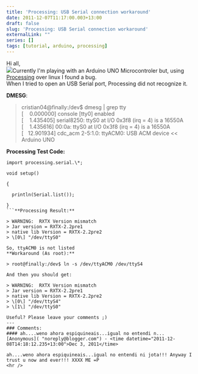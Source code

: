 ```yaml
---
title: 'Processing: USB Serial connection workaround'
date: 2011-12-07T11:17:00.003+13:00
draft: false
slug: 'Processing: USB Serial connection workaround'
externalLink: ""
series: []
tags: [tutorial, arduino, processing]
---
```


  
Hi all,  
[![](http://3.bp.blogspot.com/-KzmkuMoWaGw/Tt6YI4h4vlI/AAAAAAAAJvc/QMjTOK07Z3M/s200/370561_1316082428_830972740_n.jpg)](http://3.bp.blogspot.com/-KzmkuMoWaGw/Tt6YI4h4vlI/AAAAAAAAJvc/QMjTOK07Z3M/s1600/370561_1316082428_830972740_n.jpg)Currently I'm playing with an Arduino UNO Microcontroler but, using [Processing](http://processing.org/) over linux I found a bug.  
When I tried to open an USB Serial port, Processing did not recognize it.  
  
**DMESG**:  

> cristian04@finally:/dev$ dmesg | grep tty  
> \[    0.000000\] console \[tty0\] enabled  
> \[    1.435405\] serial8250: ttyS0 at I/O 0x3f8 (irq = 4) is a 16550A  
> \[    1.435616\] 00:0a: ttyS0 at I/O 0x3f8 (irq = 4) is a 16550A  
> \[   12.901934\] cdc\_acm 2-5:1.0: ttyACM0: USB ACM device << Arduino UNO

**Processing Test Code:**  
```
import processing.serial.\*;  
  
void setup()  
  
{  
  
  println(Serial.list());  
  
}
```**Processing Result:**  

> WARNING:  RXTX Version mismatch  
> Jar version = RXTX-2.2pre1  
> native lib Version = RXTX-2.2pre2  
> \[0\] "/dev/ttyS0"

So, ttyACM0 is not listed  
**Workaround (As root):**  

> root@finally:/dev$ ln -s /dev/ttyACM0 /dev/ttyS4 

And then you should get:  

> WARNING:  RXTX Version mismatch  
> Jar version = RXTX-2.2pre1  
> native lib Version = RXTX-2.2pre2  
> \[0\] "/dev/ttyS4"  
> \[1\] "/dev/ttyS0"

Useful? Please leave your comments ;)
---
### Comments:
#### ah....weno ahora espiquineais...igual no entendi n...
[Anonymous]( "noreply@blogger.com") - <time datetime="2011-12-08T14:18:12.235+13:00">Dec 3, 2011</time>

ah....weno ahora espiquineais...igual no entendi ni jota!!! Anyway I trust u now and ever!!! XXXX ME =P
<hr />
